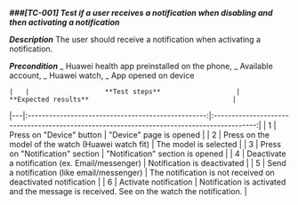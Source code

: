 **_###[TC-001] Test if a user receives a notification when disabling and then activating a notification_**

**_Description_**
The user should receive a notification when activating a notification.

**_Precondition_**
_ Huawei health app preinstalled on the phone,
_ Available account,
_ Huawei watch,
_ App opened on device

    |   |                   **Test steps**                   |                                    **Expected results**                                    |

|---|:--------------------------------------------------:|:------------------------------------------------------------------------------------------:|
| 1 | Press on "Device" button | "Device" page is opened |
| 2 | Press on the model of the watch (Huawei watch fit) | The model is selected |
| 3 | Press on "Notification" section | "Notification" section is opened |
| 4 | Deactivate a notification (ex. Email/messenger) | Notification is deactivated |
| 5 | Send a notification (like email/messenger) | The notification is not received on deactivated notification |
| 6 | Activate notification | Notification is activated and the message is received. See on the watch the notification. |
